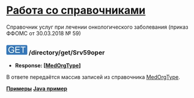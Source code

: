 [Работа со справочниками](../../index.md)
=========================================
Справочник услуг при лечении онкологического заболевания (приказ ФФОМС от 30.03.2018 № 59)

### ![GET](../../../../img/get.png) /directory/get/Srv59oper
* **Response: [[MedOrgType](../../../../types/types.md#srv59oper)]**

В ответе передаётся массив записей из справочника [MedOrgType](../../../../types/types.md#srv59oper).

**[Примеры](examples/get.md)**
**[Java пример](examples/getJava.md)**